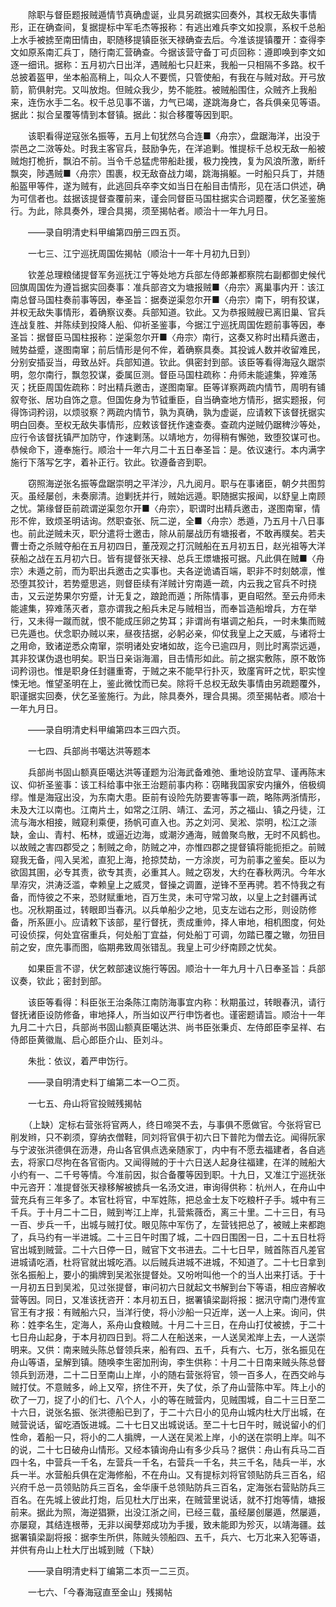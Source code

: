 <!-- { "loadSidebar": true } -->
　　除职与督臣题报贼遁情节真确虚诞，业具另疏据实回奏外，其权无敌失事情形，正在确查间，复据提标中军毛杰等报称：有逃出难兵李文如投禀，系权千总船上水手被掳至南田情由，职随移提镇臣张天禄确查去后。今准该提镇覆开：查得李文如原系南汇兵丁，随行南汇营确查。今据该营守备丁可贞回称：遵即唤到李文如逐一细讯。据称：五月初六日出洋，遇贼船七只赶来，我船一只相隔不多路。权千总披着盔甲，坐本船高稍上，叫众人不要慌，只管使船，有我在与贼对敌。开弓放箭，箭俱射完。又叫放炮。但贼众我少，势不能胜。被贼船围住，众贼齐上我船来，连伤水手二名。权千总见事不谐，力气已竭，遂跳海身亡，各兵俱亲见等语。据此：拟合呈覆等情到本督镇。据此：拟合移覆等因到职。

　　该职看得逆寇张名振等，五月上旬犹然乌合连■〈舟宗〉，盘踞海洋，出没于崇邑之二滧等处。时我主客官兵，鼓励争先，在洋追剿。惟提标千总权无敌一船被贼炮打桅折，飘泊不前。当令千总猛虎带船赴援，极力挽拽，复为风浪所激，断纤飘突，陟遇贼■〈舟宗〉围裹，权无敌奋战力竭，跳海捐躯。一时船只兵丁，并随船盔甲等件，遂为贼有，此逃回兵卒李文如当日在船目击情形，见在活口供述，确为可信者也。兹据该提督查覆前来，谨会同督臣马国柱据实合词题覆，伏乞圣鉴施行。为此，除具奏外，理合具揭，须至揭帖者。顺治十一年九月日。

　　——录自明清史料甲编第四册三四五页。

　　一七三、江宁巡抚周国佐揭帖（顺治十一年十月初九日到）

　　钦差总理粮储提督军务巡抚江宁等处地方兵部左侍郎兼都察院右副都御史候代回旗周国佐为遵旨据实回奏事：准兵部咨文为塘报贼■〈舟宗〉离巢事内开：该江南总督马国柱奏前事等因，奉圣旨：据奏逆渠忽尔开■〈舟宗〉南下，明有狡谋，并权无敌失事情形，着确察议奏。兵部知道。钦此。又为恭报贼艘已离旧巢、官兵连战复胜、并陈续到投降人船、仰祈圣鉴事，今据江宁巡抚周国佐题前事等因，奉圣旨：据督臣马国柱报称：逆渠忽尔开■〈舟宗〉南行，这奏又称时出精兵邀击，贼势益蹙，遂图南窜；前后情形是何不侔，着确察具奏。其投诚人数并收留难民，分别安插妥当，毋致丛奸。兵部知道。钦此。俱密封到部。该臣等看得海寇久踞崇明，忽尔南行，飘忽狡谋，委属叵测。督臣马国柱疏称：舟师未能遽集，猝难荡灭；抚臣周国佐疏称：时出精兵邀击，遂图南窜。臣等详察两疏内情节，周明有铺叙夸张、居功自饰之意。但国佐身为节钺重臣，自当确查地方情形，据实题报，何得饰词矜诩，以烦驳察？两疏内情节，孰为真确，孰为虚诞，应请敕下该督抚据实明白回奏。至权无敌失事情形，应敕该督抚作速查奏。查疏内逆贼仍踞稗沙等处，应行令该督抚镇严加防守，作速剿荡。以靖地方，勿得稍有懈弛，致堕狡谋可也。恭候命下，遵奉施行。顺治十一年六月二十五日奉圣旨：是。依议速行。本内满字施行下落写乞字，着补正行。钦此。钦遵备咨到职。

　　窃照海逆张名振等盘踞崇明之平洋沙，凡九阅月。职与在事诸臣，朝夕共图剪灭。虽经屡创，未奏廓清。迨剿抚并行，贼始远遁。职随据实报闻，以舒皇上南顾之忧。第缘督臣前疏谓逆渠忽尔开■〈舟宗〉，职谓时出精兵邀击，遂图南窜，情形不侔，致烦圣明诘询。然职查张、阮二逆，全■〈舟宗〉悉遁，乃五月十八日事也。前此逆贼未灭，职分遣将士邀击，除从前屡战历有塘报者，不敢再贌矣。若夫曹士奇之杀贼夺船在五月初四日，董茂观之打沉贼船在五月初五日，赵光祖等大洋获船之战在五月初六日。皆有提督张天禄、总兵王燝塘报可据。凡此俱在贼■〈舟宗〉未遁之前，而为职出兵邀击之实事也。夫各逆诡谲百端，职非不时刻兢凛，惟恐堕其狡计，若势蹙思逃，则督臣续有洋贼计穷南遁一疏，内云我之官兵不时挠击，又云逆势果尔穷蹙，计无复之，踉跄而遁；所陈情事，更自昭然。至云舟师未能遽集，猝难荡灭者，意亦谓我之船兵未足与贼相当，而奉旨造船增兵，方在举行，又未得一蹴而就，恨不能成压卵之势耳；非谓尚有堪调之船兵，一时未集而贼已先遁也。伏念职办贼以来，昼夜拮据，必躬必亲，仰仗我皇上之天威，与诸将士之用命，致诸逆悉众南窜，崇明诸处安堵如故，迄今已逾四月，则比时离崇远遁，其非狡谋伪退也明矣。职当日亲诣海湄，目击情形如此。前之据实敷陈，原不敢饰词矜诩也。惟是职身任封疆重寄，于贼之来不能早行扑灭，致廑宵旰之忧，职实惶悚无地。惟望圣明在上，鉴此微忱而已矣。除将千总权无敌失事情由另疏题覆外，职谨据实回奏，伏乞圣鉴施行。为此，除具奏外，理合具揭。须至揭帖者。顺冶十一年九月日。

　　——录自明清史料甲编第四本三四六页。

　　一七四、兵部尚书噶达洪等题本

　　兵部尚书固山额真臣噶达洪等谨题为沿海武备难弛、重地设防宜早、谨再陈末议、仰祈圣鉴事：该工科给事中张王治题前事内称：窃睹我国家安内攘外，倍极绸缪。惟是海寇出没，为东南大患。臣前有设险先防要害等事一疏，略陈两浙情形，未及大江以南也。江南片土，如常之江阴、靖江、孟河，苏之福山、镇之丹徒，江流与海水相接，贼窥利乘便，扬帆可直入也。苏之刘河、吴淞、崇明，松江之漴缺，金山、青村、柘林，或逼近边海，或潮汐通海，贼兽聚鸟散，无时不风鹤也。以故贼之害四郡受之；制贼之命，防贼之冲，亦惟四郡之提督镇将能扼拒之。前贼窥我无备，闯入吴淞，直犯上海，抢掠焚劫，一方涂炭，可为前事之鉴矣。臣以为欲固其圉，必专其责，欲专其责，必重其人。贼之窃发，大约在春秋两汛。今年水旱洊灾，洪涛泛滥，幸赖皇上之威灵，督操之调置，逆锋不至再骋。若不恃我之有备，而恃彼之不来，恐财赋重地，百万生灵，未可守常习故，以皇上之封疆再试也。况秋期虽过，转眼即当春汛。以兵单船少之地，见支左诎右之形，则设防修备，所系匪小。应请敕下该部，星行督抚，责成重帅，择人审地，相机图度，何处可设侦探，何处宜宿重兵，何处船丁宜益，何处船丁可调，勿踏已覆之辙，勿狃目前之安，庶先事而图，临期弗致周张错乱。我皇上可少纾南顾之忧矣。

　　如果臣言不谬，伏乞敕部速议施行等因。顺治十一年九月十八日奉圣旨：兵部议奏，钦此；密封到部。

　　该臣等看得：科臣张王治条陈江南防海事宜内称：秋期虽过，转眼春汛，请行督抚诸臣设防修备，审地择人，所当如议严行申饬者也。谨密题请旨。顺治十一年九月二十六日，兵部尚书固山额真臣噶达洪、尚书臣张秉贞、左侍郎臣李呈祥、右侍郎臣黄徽胤、启心郎臣介山、臣刘斗。

　　朱批：依议，着严申饬行。

　　——录自明清史料丁编第二本一○二页。

　　一七五、舟山将官投贼残揭帖

　　（上缺）定标右营张将官两人，终日啼哭不去，与事俱不愿做官。今张将官已削发辫，只不剃须，穿纳衣僧鞋，同刘将官俱于初六日下普陀为僧去讫。闻得阮家与宁波张洪德俱在沥港，舟山各官俱点选亲随家丁，内中有不愿去福建者，各自逃去，将家口尽拘在各官衙内。又闻得贼的于十六日送人起身往福建，在洋的贼船大小约有一、二千号等情。今准前因，拟合备覆等因到职。十九日，又准江宁巡抚张中元咨开：准提督张天禄移解被掳兵一名汤文进，审询得供称：杭州人，在舟山中营充兵有三年多了。本官杜将官，中军姓陈，把总金士友下吃粮杆子手。城中有三千兵。于十月二十二日，贼到岑江上岸，扎营紫薇岙，离三十里。二十三日，有马一百、步兵一千，出城与贼打仗。眼见陈中军伤了，左营钱把总了，被贼上来都跑了，兵马约有一半进城。二十三日午时围了城，二十四日围困一日，二十五日杜将官出城到贼营。二十六日停一日，贼官下文书进去。二十七日早，贼首陈百凡差官进城请吃酒，杜将官就出城吃酒。以后贼兵进城不进城，不知道了。二十七日拿到张名振船上，要小的掮牌到吴淞张提督处。又吩咐叫他一个的当人出来打话。于十一月初五日到吴淞，见过张提督，审问初六日就起文书解到台下等语，相应咨解收营等因。同日，又准该抚咨开：本月初五日，据署镇梁副将报：据汛守南门港传宣官王有才报：有贼船六只，当洋行使，将小沙船一只近岸，送一人上来。询问，供称：姓李名生，定海人，系舟山食粮贼。十月二十三日，在舟山打仗被掳，于二十七日舟山起身，于本月初四日到。将二人在船送来，一人送吴淞岸上去，一人送崇明来。又供：南来贼头陈总督领兵来，船有四、五千，兵有六、七万，张名振见在舟山等语，呈解到镇。随唤李生密加刑询，李生供称：十月二十日南来贼头陈总督领兵到沥港，二十二日至南山上岸，小的随右营张将官，领一百多人，在西交岭与贼打仗。不意贼多，岭上又窄，挤住不开，失了仗，杀了舟山营陈中军。阵上小的砍了一刀，捉了小的们七、八个人，小的等在贼营内，见贼围城，自二十三日至二十六日，说张名振、张洪德船已到了，于二十六日小的见舟山城内杜大厅出城，在贼营说话，留吃酒饭进城。二十七日又出城说话。至二十七日午时，贼说留小的们性命，着船一只，将小的二人掮牌，一人送在吴淞上岸，小的送在崇明上岸。叫不的说，二十七日破舟山情形。又经本镇询舟山有多少兵马？据供：舟山有兵马二百四十名，中营兵一千名，左营兵一千名，右营兵一千名，共三千名，陆兵一半，水兵一半。水营船兵俱在定海修船，不在舟山。又有提标刘将官领贴防兵三百名，绍兴府千总一员领贴防兵三百名，金华康千总领贴防兵三百名，定海张右营贴防兵三百名。在先城上彼此打炮，后见杜大厅出来，在贼营里说话，就不打炮等情，塘报前来。据此为照，海逆猖獗，出没江浙之间，已经三载，虽经屡创屡遁，然屡遁，亦屡窥，其结连根蒂，无非以闽孽郑成功为手援，致未能即为殄灭，以靖海疆。兹据署镇梁副将报：据李生所供，陈贼头领船四、五千，兵六、七万北来入犯等语，并供有舟山上杜大厅出城到贼（下缺）

　　——录自明清史料丁编第二本页一二三页。

　　一七六、「今春海寇直至金山」残揭帖

